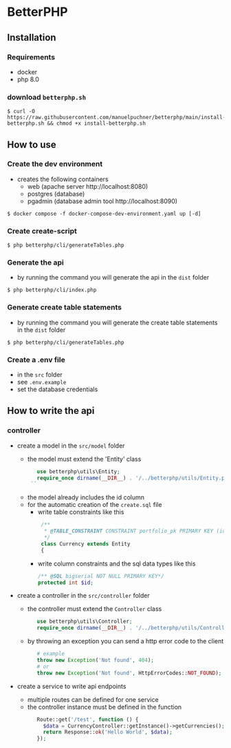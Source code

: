# BetterPHP

## Installation
### Requirements
- docker
- php 8.0
### download ``betterphp.sh``
````shell
$ curl -O https://raw.githubusercontent.com/manuelpuchner/betterphp/main/install-betterphp.sh && chmod +x install-betterphp.sh
````

## How to use
### Create the dev environment
- creates the following containers
  - web (apache server http://localhost:8080)
  - postgres (database)
  - pgadmin (database admin tool http://localhost:8090)
````shell
$ docker compose -f docker-compose-dev-environment.yaml up [-d]
````

### Create create-script
````shell
$ php betterphp/cli/generateTables.php 
````

### Generate the api
- by running the command you will generate the api in the `dist` folder
````shell
$ php betterphp/cli/index.php 
````

### Generate create table statements
- by running the command you will generate the create table statements in the `dist` folder
````shell
$ php betterphp/cli/generateTables.php 
````

### Create a .env file
- in the `src` folder
- see `.env.example`
- set the database credentials

## How to write the api
### controller
- create a model in the `src/model` folder
   - the model must extend the 'Entity' class
     ```php
        use betterphp\utils\Entity;
        require_once dirname(__DIR__) . '/../betterphp/utils/Entity.php';
      ``
   - the model already includes the id column
   - for the automatic creation of the `create.sql` file
     - write table constraints like this
        ```php
         /**
          * @TABLE_CONSTRAINT CONSTRAINT portfolio_pk PRIMARY KEY (id)
          */
         class Currency extends Entity
         {
        ```
     - write column constraints and the sql data types like this
        ```php
        /** @SQL bigserial NOT NULL PRIMARY KEY*/
        protected int $id;
        ```

- create a controller in the `src/controller` folder
   - the controller must extend the `Controller` class
     ```php
        use betterphp\utils\Controller;
        require_once dirname(__DIR__) . '/../betterphp/utils/Controller.php';
      ```
   - by throwing an exception you can send a http error code to the client
     ```php
        # example
        throw new Exception('Not found', 404);
        # or
        throw new Exception('Not found', HttpErrorCodes::NOT_FOUND);
      ```

- create a service to write api endpoints
   - multiple routes can be defined for one service
   - the controller instance must be defined in the function
     ```php
        Route::get('/test', function () {
          $data = CurrencyController::getInstance()->getCurrencies();
          return Response::ok('Hello World', $data);
        });
     ```
